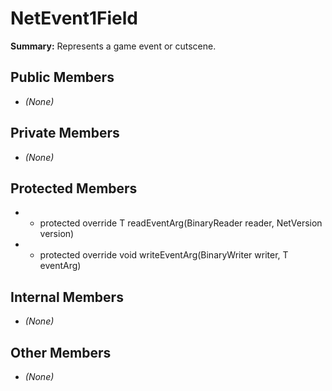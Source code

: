 # NetEvent1Field

**Summary:** Represents a game event or cutscene.

## Public Members
- *(None)*

## Private Members
- *(None)*

## Protected Members
- - protected override T readEventArg(BinaryReader reader, NetVersion version)
- - protected override void writeEventArg(BinaryWriter writer, T eventArg)

## Internal Members
- *(None)*

## Other Members
- *(None)*

